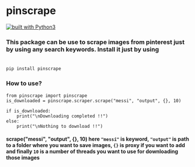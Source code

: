 # pinscrape
[![built with Python3](https://img.shields.io/badge/built%20with-Python3.x-red.svg)](https://www.python.org/)

### This package can be use to scrape images from pinterest just by using any search keywords. Install it just by using <br><br>
`pip install pinscrape`
### How to use?
```
from pinscrape import pinscrape
is_downloaded = pinscrape.scraper.scrape("messi", "output", {}, 10) 

if is_downloaded:
    print("\nDownloading completed !!")
else:
    print("\nNothing to download !!")
```

#### scrape("messi", "output", {}, 10) here `"messi"` is keyword, `"output"` is path to a folder where you want to save images, `{}` is proxy if you want to add and finally `10` is a number of threads you want to use for downloading those images
